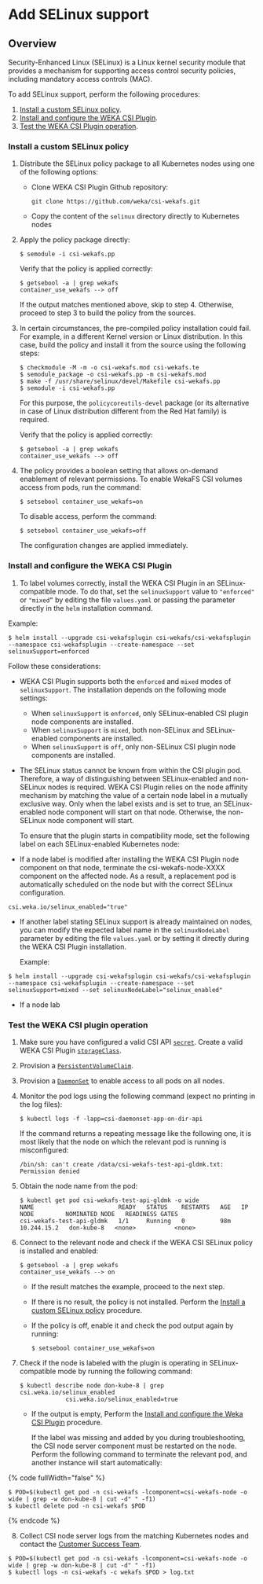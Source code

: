 # Add SELinux support

## Overview
Security-Enhanced Linux (SELinux) is a Linux kernel security module that provides a mechanism for supporting access control security policies, including mandatory access controls (MAC).

To add SELinux support, perform the following procedures:

1. [Install a custom SELinux policy](add-selinux-support.md#install-a-custom-selink-p).
2. [Install and configure the WEKA CSI Plugin](add-selinux-support.md#install-config-csi-plugin).
3. [Test the WEKA CSI Plugin operation](add-selinux-support.md#test-csi-plugin).

### Install a custom SELinux policy <a href="#install-a-custom-selink-p" id="install-a-custom-selink-p"></a>

1. Distribute the SELinux policy package to all Kubernetes nodes using one of the following options:
   *   Clone WEKA CSI Plugin Github repository:

       ```
       git clone https://github.com/weka/csi-wekafs.git
       ```
   * Copy the content of the `selinux` directory directly to Kubernetes nodes
2.  Apply the policy package directly:

    ```
    $ semodule -i csi-wekafs.pp
    ```

    Verify that the policy is applied correctly:

    ```
    $ getsebool -a | grep wekafs
    container_use_wekafs --> off
    ```

    If the output matches mentioned above, skip to step 4. Otherwise, proceed to step 3 to build the policy from the sources.
3.  In certain circumstances, the pre-compiled policy installation could fail. For example, in a different Kernel version or Linux distribution. In this case, build the policy and install it from the source using the following steps:

    ```
    $ checkmodule -M -m -o csi-wekafs.mod csi-wekafs.te
    $ semodule_package -o csi-wekafs.pp -m csi-wekafs.mod
    $ make -f /usr/share/selinux/devel/Makefile csi-wekafs.pp
    $ semodule -i csi-wekafs.pp
    ```

    For this purpose, the `policycoreutils-devel` package (or its alternative in case of Linux distribution different from the Red Hat family) is required.

    Verify that the policy is applied correctly:

    ```
    $ getsebool -a | grep wekafs
    container_use_wekafs --> off
    ```
4.  The policy provides a boolean setting that allows on-demand enablement of relevant permissions. To enable WekaFS CSI volumes access from pods, run the command:

    ```
    $ setsebool container_use_wekafs=on
    ```

    To disable access, perform the command:

    ```
    $ setsebool container_use_wekafs=off
    ```

    The configuration changes are applied immediately.

### Install and configure the WEKA CSI Plugin <a href="#install-config-csi-plugin" id="install-config-csi-plugin"></a>

1. To label volumes correctly, install the WEKA CSI Plugin in an SELinux-compatible mode. To do that, set the `selinuxSupport` value to `"enforced"` or `"mixed”` by editing the file `values.yaml` or passing the parameter directly in the `helm` installation command.

Example:

```
$ helm install --upgrade csi-wekafsplugin csi-wekafs/csi-wekafsplugin --namespace csi-wekafsplugin --create-namespace --set selinuxSupport=enforced
```

Follow these considerations:

* WEKA CSI Plugin supports both the `enforced` and `mixed` modes of `selinuxSupport`. The installation depends on the following mode settings:
  * When `selinuxSupport` is `enforced`, only SELinux-enabled CSI plugin node components are installed.
  * When `selinuxSupport` is `mixed`, both non-SELinux and SELinux-enabled components are installed.
  * When `selinuxSupport` is `off`, only non-SELinux CSI plugin node components are installed.
*   The SELinux status cannot be known from within the CSI plugin pod. Therefore, a way of distinguishing between SELinux-enabled and non-SELinux nodes is required. WEKA CSI Plugin relies on the node affinity mechanism by matching the value of a certain node label in a mutually exclusive way. Only when the label exists and is set to true, an SELinux-enabled node component will start on that node. Otherwise, the non-SELinux node component will start.

    To ensure that the plugin starts in compatibility mode, set the following label on each SELinux-enabled Kubernetes node:&#x20;
* If a node label is modified after installing the WEKA CSI Plugin node component on that node, terminate the csi-wekafs-node-XXXX component on the affected node. As a result, a replacement pod is automatically scheduled on the node but with the correct SELinux configuration.

```
csi.weka.io/selinux_enabled="true"
```

*   If another label stating SELinux support is already maintained on nodes, you can modify the expected label name in the `selinuxNodeLabel` parameter by editing the file `values.yaml` or by setting it directly during the WEKA CSI Plugin installation.

    Example:

```
$ helm install --upgrade csi-wekafsplugin csi-wekafs/csi-wekafsplugin --namespace csi-wekafsplugin --create-namespace --set selinuxSupport=mixed --set selinuxNodeLabel="selinux_enabled"
```

* If a node lab

### Test the WEKA CSI plugin operation <a href="#test-csi-plugin" id="test-csi-plugin"></a>

1. Make sure you have configured a valid CSI API [`secret`](../examples/common/csi-wekafs-api-secret.yaml). Create a valid WEKA CSI Plugin [`storageClass`](../examples/dynamic/directory/storageclass-wekafs-dir-api.yaml).
2. Provision a [`PersistentVolumeClaim`](../examples/dynamic/directory/pvc-wekafs-dir-api.yaml).
3. Provision a [`DaemonSet`](../examples/dynamic/directory/csi-daemonset.app-on-dir-api.yaml) to enable access to all pods on all nodes.
4.  Monitor the pod logs using the following command (expect no printing in the log files):

    ```
    $ kubectl logs -f -lapp=csi-daemonset-app-on-dir-api
    ```

    If the command returns a repeating message like the following one, it is most likely that the node on which the relevant pod is running is misconfigured:

    ```
    /bin/sh: can't create /data/csi-wekafs-test-api-gldmk.txt: Permission denied
    ```
5.  Obtain the node name from the pod:

    ```
    $ kubectl get pod csi-wekafs-test-api-gldmk -o wide
    NAME                        READY   STATUS    RESTARTS   AGE   IP            NODE         NOMINATED NODE   READINESS GATES
    csi-wekafs-test-api-gldmk   1/1     Running   0          98m   10.244.15.2   don-kube-8   <none>           <none>
    ```
6.  Connect to the relevant node and check if the WEKA CSI SELinux policy is installed and enabled:

    ```
    $ getsebool -a | grep wekafs
    container_use_wekafs --> on
    ```

    * If the result matches the example, proceed to the next step.
    * If there is no result, the policy is not installed. Perform the [Install a custom SELinux policy](add-selinux-support.md#install-a-custom-selink-p) procedure.
    *   If the policy is off, enable it and check the pod output again by running:

        ```
        $ setsebool container_use_wekafs=on
        ```
7.  Check if the node is labeled with the plugin is operating in SELinux-compatible mode by running the following command:

    ```
    $ kubectl describe node don-kube-8 | grep csi.weka.io/selinux_enabled
                 csi.weka.io/selinux_enabled=true
    ```

    *   If the output is empty, Perform the [Install and configure the Weka CSI Plugin](add-selinux-support.md#install-config-csi-plugin) procedure.



        If the label was missing and added by you during troubleshooting, the CSI node server component must be restarted on the node.\
        Perform the following command to terminate the relevant pod, and another instance will start automatically:

{% code fullWidth="false" %}
```
$ POD=$(kubectl get pod -n csi-wekafs -lcomponent=csi-wekafs-node -o wide | grep -w don-kube-8 | cut -d" " -f1)
$ kubectl delete pod -n csi-wekafs $POD
```
{% endcode %}

8. Collect CSI node server logs from the matching Kubernetes nodes and contact the [Customer Success Team](https://docs.weka.io/support/getting-support-for-your-weka-system.md#contact-customer-success-team).

```
$ POD=$(kubectl get pod -n csi-wekafs -lcomponent=csi-wekafs-node -o wide | grep -w don-kube-8 | cut -d" " -f1)
$ kubectl logs -n csi-wekafs -c wekafs $POD > log.txt  
```

